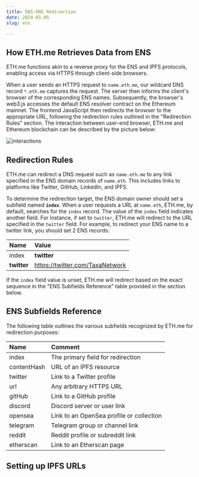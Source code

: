 ```yaml
---
title: ENS-DNS Redirection
date: 2024-01-05
slug: ens

---
```

## How ETH.me Retrieves Data from ENS

ETH.me functions akin to a reverse proxy for the ENS and IPFS protocols, enabling access via HTTPS through client-side browsers.

When a user sends an HTTPS request to `name.eth.me`, our wildcard DNS record `*.eth.me` captures the request. The server then informs the client's browser of the corresponding ENS names. Subsequently, the browser's web3.js accesses the default ENS resolver contract on the Ethereum mainnet. The frontend JavaScript then redirects the browser to the appropriate URL, following the redirection rules outlined in the "Redirection Rules" section. The interaction between user-end browser, ETH.me and Ethereum blockchain can be described by the picture below:

![interactions](ens-1.png)

## Redirection Rules

ETH.me can redirect a DNS request such as `name.eth.me` to any link specified in the ENS domain records of `name.eth`. This includes links to platforms like Twitter, GitHub, LinkedIn, and IPFS.

To determine the redirection target, the ENS domain owner should set a subfield named **`index`**. When a user requests a URL at `name.eth`, ETH.me, by default, searches for the `index` record. The value of the `index` field indicates another field. For instance, if set to `twitter`, ETH.me will redirect to the URL specified in the `twitter` field. For example, to redirect your ENS name to a twitter link, you should set 2 ENS records:

| Name         | Value               |
|:----------------|:-------------------------|
| index        | **twitter** |
| **twitter**      | https://twitter.com/TaxaNetwork |

If the `index` field value is unset, ETH.me will redirect based on the exact sequence in the "ENS Subfields Reference" table provided in the section below.

## ENS Subfields Reference

The following table outlines the various subfields recognized by ETH.me for redirection purposes:

| Name         | Comment               |
|:----------------|:-------------------------|
| index        | The primary field for redirection |
| contentHash  | URL of an IPFS resource |
| twitter      | Link to a Twitter profile |
| url          | Any arbitrary HTTPS URL |
| gitHub       | Link to a GitHub profile |
| discord      | Discord server or user link |
| opensea      | Link to an OpenSea profile or collection |
| telegram     | Telegram group or channel link |
| reddit       | Reddit profile or subreddit link |
| etherscan    | Link to an Etherscan page |

## Setting up IPFS URLs
